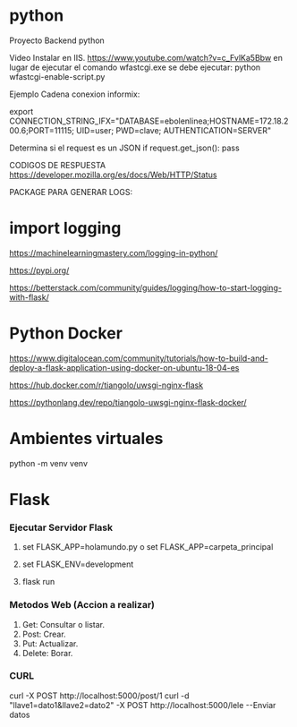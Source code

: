 # python
Proyecto Backend python


Video Instalar en IIS.
  https://www.youtube.com/watch?v=c_FvlKa5Bbw
  en lugar de ejecutar el comando wfastcgi.exe 
  se debe ejecutar: python wfastcgi-enable-script.py
  
Ejemplo Cadena conexion informix:

export CONNECTION_STRING_IFX="DATABASE=ebolenlinea;HOSTNAME=172.18.200.6;PORT=11115; UID=user; PWD=clave; AUTHENTICATION=SERVER"

Determina si el request es un JSON
if request.get_json():
  pass
  

CODIGOS DE RESPUESTA
https://developer.mozilla.org/es/docs/Web/HTTP/Status


PACKAGE PARA GENERAR LOGS:

# import logging
https://machinelearningmastery.com/logging-in-python/

https://pypi.org/

https://betterstack.com/community/guides/logging/how-to-start-logging-with-flask/

# Python Docker

https://www.digitalocean.com/community/tutorials/how-to-build-and-deploy-a-flask-application-using-docker-on-ubuntu-18-04-es


https://hub.docker.com/r/tiangolo/uwsgi-nginx-flask

https://pythonlang.dev/repo/tiangolo-uwsgi-nginx-flask-docker/


# Ambientes virtuales

python -m venv venv

# Flask

### Ejecutar Servidor Flask

1. set FLASK_APP=holamundo.py   o   set FLASK_APP=carpeta_principal

2. set FLASK_ENV=development
3. flask run

### Metodos Web (Accion a realizar)

1. Get: Consultar o listar.
2. Post: Crear.
3. Put: Actualizar.
4. Delete: Borar.

### CURL 
curl -X POST http://localhost:5000/post/1
curl -d "llave1=dato1&llave2=dato2"  -X POST http://localhost:5000/lele   --Enviar datos
